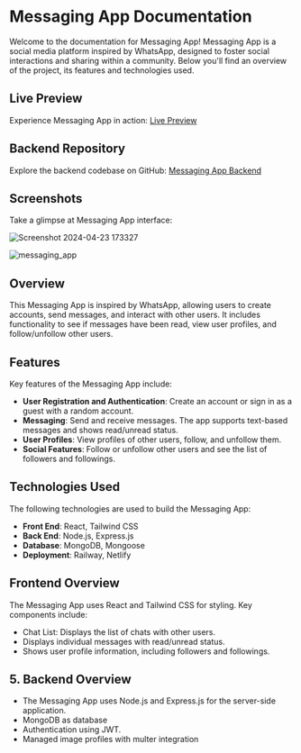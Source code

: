 # Messaging App Documentation
Welcome to the documentation for Messaging App! Messaging App is a social media platform inspired by WhatsApp, designed to foster social interactions and sharing within a community. Below you'll find an overview of the project, its features and technologies used.

## Live Preview
Experience Messaging App in action: [Live Preview](https://messagingbemimg.netlify.app/)

## Backend Repository
Explore the backend codebase on GitHub: [Messaging App Backend](https://github.com/beMimg/backend_messaging_app)

## Screenshots
Take a glimpse at Messaging App interface:

![Screenshot 2024-04-23 173327](https://github.com/beMimg/backend_messaging_app/assets/126000960/0ee4a055-6ba5-45b2-87eb-2f7a5c02bc53)

![messaging_app](https://github.com/beMimg/backend_messaging_app/assets/126000960/9579e763-a0f3-481b-8bdf-2fe435476e38)

## Overview
This Messaging App is inspired by WhatsApp, allowing users to create accounts, send messages, and interact with other users. It includes functionality to see if messages have been read, view user profiles, and follow/unfollow other users.

## Features
Key features of the Messaging App include:

- **User Registration and Authentication**: Create an account or sign in as a guest with a random account.
- **Messaging**: Send and receive messages. The app supports text-based messages and shows read/unread status.
- **User Profiles**: View profiles of other users, follow, and unfollow them.
- **Social Features**: Follow or unfollow other users and see the list of followers and followings.

## Technologies Used

The following technologies are used to build the Messaging App:

- **Front End**: React, Tailwind CSS
- **Back End**: Node.js, Express.js
- **Database**: MongoDB, Mongoose
- **Deployment**: Railway, Netlify

## Frontend Overview

The Messaging App uses React and Tailwind CSS for styling. Key components include:

- Chat List: Displays the list of chats with other users.
- Displays individual messages with read/unread status.
- Shows user profile information, including followers and followings.

## 5. Backend Overview

- The Messaging App uses Node.js and Express.js for the server-side application.
- MongoDB as database
- Authentication using JWT.
- Managed image profiles with multer integration
